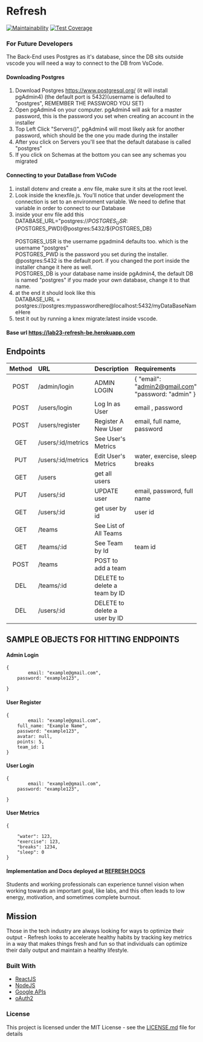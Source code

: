 # Refresh

[![Maintainability](https://api.codeclimate.com/v1/badges/dd40d979822303c26785/maintainability)](https://codeclimate.com/github/Lambda-School-Labs/refresh-be/maintainability)
[![Test Coverage](https://api.codeclimate.com/v1/badges/dd40d979822303c26785/test_coverage)](https://codeclimate.com/github/Lambda-School-Labs/refresh-be/test_coverage)

### For Future Developers
The Back-End uses Postgres as it's database, since the DB sits outside vscode you will need a way to connect to the DB from VsCode. 

#### Downloading Postgres

1) Download Postgres https://www.postgresql.org/ (it will install pgAdmin4) (the default port is 5432)(username is defaulted to "postgres", REMEMBER THE PASSWORD YOU SET)
2) Open pgAdmin4 on your computer. pgAdmin4 will ask for a master password, this is the password you set when creating an account in the installer
3) Top Left Click "Servers()", pgAdmin4 will most likely ask for another password, which should be the one you made during the installer
4) After you click on Servers you'll see that the default database is called "postgres"
5) If you click on Schemas at the bottom you can see any schemas you migrated

#### Connecting to your DataBase from VsCode
1) install dotenv and create a .env file, make sure it sits at the root level. 
2) Look inside the knexfile.js. You'll notice that under development the connection is set to an environment variable. We need to define that variable in order to connect to our Database
3) inside your env file add this <br/> DATABASE_URL="postgres://${POSTGRES_USR}:${POSTGRES_PWD}@postgres:5432/${POSTGRES_DB}<br/>
 <br/>POSTGRES_USR is the username pgadmin4 defaults too. which is the username "postgres"<br/>
 	POSTGRES_PWD is the password you set during the installer.<br/>
 	@postgres:5432 is the default port. if you changed the port inside the installer change it here as well.<br/>
 	POSTGRES_DB is your database name inside pgAdmin4, the default DB is named "postgres" if you made your own database, change it to that name.
4) at the end it should look like this    
   DATABASE_URL = postgres://postgres:mypasswordhere@localhost:5432/myDataBaseNameHere
5) test it out by running a knex migrate:latest inside vscode. 

#### Base url https://lab23-refresh-be.herokuapp.com

## Endpoints

|Method| URL | Description| Requirements|
|:-----:|:-----|:-----|:-----|
|POST| /admin/login| ADMIN LOGIN| { "email": "admin2@gmail.com", "password: "admin" }|
|POST| /users/login| Log In as User | email , password|
|POST| /users/register| Register A New User | email, full name, password|
|GET| /users/:id/metrics| See User's Metrics ||
|PUT| /users/:id/metrics| Edit User's Metrics |water, exercise, sleep, breaks|
|GET| /users| get all users | |
|PUT|/users/:id | UPDATE user |email, password, full name |
|GET| /users/:id| get user by id |user id|
|GET| /teams| See List of All Teams  ||
|GET| /teams/:id| See Team by Id | team id|
|POST|/teams | POST to add a team | |
|DEL|/teams/:id | DELETE to delete a team by ID | |
|DEL|/users/:id | DELETE to delete a user by ID | |

## SAMPLE OBJECTS FOR HITTING ENDPOINTS
#### Admin Login
```
{
      	email: "example@gmail.com",
	password: "example123",
	
}
```
#### User Register
```
{
      	email: "example@gmail.com",
	full_name: "Example Name",
	password: "example123",
	avatar: null,
	points: 5,
	team_id: 1
}
```
#### User Login
```
{
      	email: "example@gmail.com",
	password: "example123",
	
}
```
#### User Metrics 
```
{
  
    "water": 123,
    "exercise": 123,
    "breaks": 1234,
    "sleep": 0
}
```



#### Implementation and Docs deployed at [REFRESH DOCS](https://refresh-yo.herokuapp.com/docs) <br>

Students and working professionals can experience tunnel vision when working towards an important goal, like labs, and this often leads to low energy, motivation, and sometimes complete burnout.

## Mission

Those in the tech industry are always looking for ways to optimize their output - Refresh looks to accelerate healthy habits by tracking key metrics in a way that makes things fresh and fun so that individuals can optimize their daily output and maintain a healthy lifestyle.

### Built With

- [ReactJS](https://reactjs.org/)
- [NodeJS](https://nodejs.org/en/)
- [Google APIs](https://developers.google.com/apis-explorer)
- [oAuth2](https://oauth.net/2/)

### License

This project is licensed under the MIT License - see the [LICENSE.md](LICENSE.md) file for details
